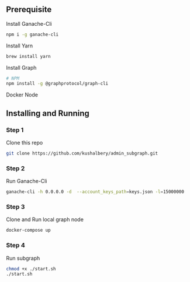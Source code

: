 ## Prerequisite

Install Ganache-Cli

```sh
npm i -g ganache-cli
```

Install Yarn

```sh
brew install yarn
```

Install Graph

```sh
# NPM
npm install -g @graphprotocol/graph-cli
```

Docker
Node

## Installing and Running

### Step 1

Clone this repo

```sh
git clone https://github.com/kushalbery/admin_subgraph.git
```

### Step 2

Run Ganache-Cli

```sh
ganache-cli -h 0.0.0.0 -d  --account_keys_path=keys.json -l=15000000
```

### Step 3

Clone and Run local graph node

```sh
docker-compose up
```

### Step 4

Run subgraph

```sh
chmod +x ./start.sh
./start.sh
```
